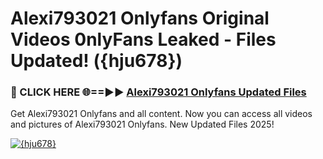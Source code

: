 # Alexi793021 Onlyfans Original Videos 0nlyFans Leaked - Files Updated! ({hju678})

<h3>🔴 CLICK HERE 🌐==►► <a href="https://tinyurl.com/ms9xzufz" rel="nofollow">Alexi793021 Onlyfans Updated Files</a></h3>

Get Alexi793021 Onlyfans and all content. Now you can access all videos and pictures of Alexi793021 Onlyfans. New Updated Files 2025!

[![{hju678}](https://i.imgur.com/PQ7UWWw.gif)](https://tinyurl.com/ms9xzufz)